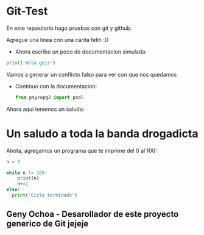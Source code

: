 # Git-Test

En este repositorio hago pruebas con git y github.

Agregue una linea con una carita felih :D

- Ahora escribo un poco de documentacion simulada:

```python
print('Hola geis')
```
Vamos a generar un conflicto falso para ver con que nos quedamos

- Continuo con la documentacion:
  ```python
  from psycopg2 import pool
  ```

Ahora aqui tenemos un saludo:

# Un saludo a toda la banda drogadicta

Ahota, agregamos un programa que te imprime del 0 al 100:
```python
n = 0

while n != 100:
    print(n)
    n+=1
else:
  print('Ciclo terminado')
```
## Geny Ochoa - Desarollador de este proyecto generico de Git jejeje
